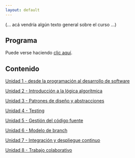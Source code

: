 ```yaml
---
layout: default
---
```


(... acá vendría algún texto general sobre el curso ...)

## Programa

Puede verse haciendo [clic aquí](./programa.pdf).

## Contenido

[Unidad 1 - desde la programación al desarrollo de software](./programacion-a-desarrollo/programacion-a-desarrollo.index)  

[Unidad 2 - Introducción a la lógica algorítmica](./logica-algoritmica/logica-algoritmica.index)  

[Unidad 3 - Patrones de diseño y abstracciones](./abstracciones-patrones/abstracciones-patrones.index)  

[Unidad 4 - Testing](./testing/testing.index)  

[Unidad 5 - Gestión del código fuente](./scm-git/scm-git.index)  

[Unidad 6 - Modelo de branch](./git-branch/git-branch.index)  

[Unidad 7 - Integración y despliegue continuo](./ci-cd/ci-cd.index)  

[Unidad 8 - Trabajo colaborativo](./trabajo-colaborativo/trabajo-colaborativo.index)  
